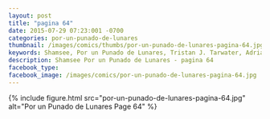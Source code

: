 ```yaml
---
layout: post
title: "pagina 64"
date: 2015-07-29 07:23:001 -0700
categories: por-un-punado-de-lunares
thumbnail: /images/comics/thumbs/por-un-punado-de-lunares-pagina-64.jpg
keywords: Shamsee, Por un Punado de Lunares, Tristan J. Tarwater, Adrian Ricker
description: Shamsee Por un Punado de Lunares - pagina 64
facebook_type: 
facebook_image: /images/comics/por-un-punado-de-lunares-pagina-64.jpg
---
```

{% include figure.html src="por-un-punado-de-lunares-pagina-64.jpg" alt="Por un Punado de Lunares Page 64" %}